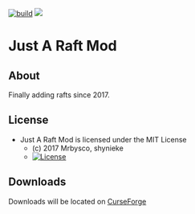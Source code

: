 [![build](https://github.com/Mrbysco/JustARaftMod/actions/workflows/build.yml/badge.svg)](https://github.com/Mrbysco/JustARaftMod/actions/workflows/build.yml)
[![](http://cf.way2muchnoise.eu/versions/274350.svg)](https://www.curseforge.com/minecraft/mc-mods/just-a-raft-mod)

# Just A Raft Mod #

## About ##
Finally adding rafts since 2017.

## License ##
* Just A Raft Mod is licensed under the MIT License
  - (c) 2017 Mrbysco, shynieke
  - [![License](https://img.shields.io/badge/License-MIT-red.svg?style=flat)](http://opensource.org/licenses/MIT)

## Downloads ##
Downloads will be located on [CurseForge](https://www.curseforge.com/minecraft/mc-mods/just-a-raft-mod)
